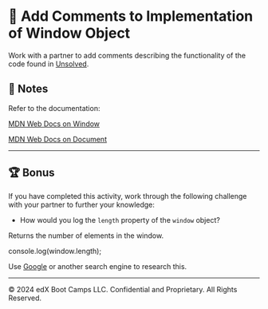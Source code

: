 # 📐 Add Comments to Implementation of Window Object

Work with a partner to add comments describing the functionality of the code found in [Unsolved](./02-Stu_Window-Object/Unsolved/script.js).

## 📝 Notes

Refer to the documentation: 

[MDN Web Docs on Window](https://developer.mozilla.org/en-US/docs/Web/API/Window)

[MDN Web Docs on Document](https://developer.mozilla.org/en-US/docs/Web/API/Document)

---

## 🏆 Bonus

If you have completed this activity, work through the following challenge with your partner to further your knowledge:

* How would you log the `length` property of the `window` object?  

Returns the number of <ifrane></iframe> elements in the window.

console.log(window.length);

Use [Google](https://www.google.com) or another search engine to research this.

---
© 2024 edX Boot Camps LLC. Confidential and Proprietary. All Rights Reserved.

